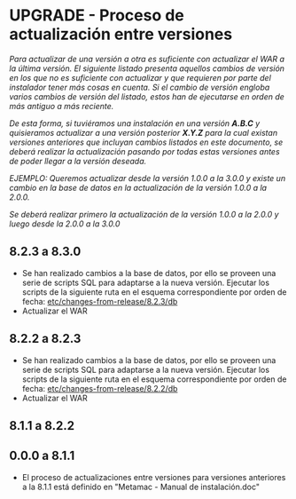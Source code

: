 # UPGRADE - Proceso de actualización entre versiones

*Para actualizar de una versión a otra es suficiente con actualizar el WAR a la última versión. El siguiente listado presenta aquellos cambios de versión en los que no es suficiente con actualizar y que requieren por parte del instalador tener más cosas en cuenta. Si el cambio de versión engloba varios cambios de versión del listado, estos han de ejecutarse en orden de más antiguo a más reciente.*

*De esta forma, si tuviéramos una instalación en una versión **A.B.C** y quisieramos actualizar a una versión posterior **X.Y.Z** para la cual existan versiones anteriores que incluyan cambios listados en este documento, se deberá realizar la actualización pasando por todas estas versiones antes de poder llegar a la versión deseada.*

*EJEMPLO: Queremos actualizar desde la versión 1.0.0 a la 3.0.0 y existe un cambio en la base de datos en la actualización de la versión 1.0.0 a la 2.0.0.*

*Se deberá realizar primero la actualización de la versión 1.0.0 a la 2.0.0 y luego desde la 2.0.0 a la 3.0.0*

## 8.2.3 a 8.3.0
* Se han realizado cambios a la base de datos, por ello se proveen una serie de scripts SQL para adaptarse a la nueva versión. Ejecutar los scripts de la siguiente ruta en el esquema correspondiente por orden de fecha: [etc/changes-from-release/8.2.3/db](etc/changes-from-release/8.2.3/db)
* Actualizar el WAR

## 8.2.2 a 8.2.3
* Se han realizado cambios a la base de datos, por ello se proveen una serie de scripts SQL para adaptarse a la nueva versión. Ejecutar los scripts de la siguiente ruta en el esquema correspondiente por orden de fecha: [etc/changes-from-release/8.2.2/db](etc/changes-from-release/8.2.2/db)
* Actualizar el WAR

## 8.1.1 a 8.2.2

## 0.0.0 a 8.1.1
* El proceso de actualizaciones entre versiones para versiones anteriores a la 8.1.1 está definido en "Metamac - Manual de instalación.doc"